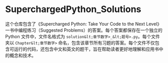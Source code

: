 # SuperchargedPython_Solutions
这个仓库包含了《Supercharged Python: Take Your Code to the Next Level》一书中编程练习（Suggested Problems）的答案。每个答案都保存在一个独立的 Python 文件中，文件名格式为 `solution&lt;章节数字>_&lt;题号>.py`。每个文件夹以 `Chapter&lt;章节数字>` 命名，包含该章节所有习题的答案。每个文件不仅包含可运行的代码，还包含中文和英文的题干，旨在帮助读者更好地理解和应用书中的概念和技术。
